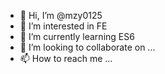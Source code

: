 - 👋 Hi, I’m @mzy0125
- 👀 I’m interested in FE
- 🌱 I’m currently learning ES6
- 💞️ I’m looking to collaborate on ...
- 📫 How to reach me ...

<!---
mzy0125/mzy0125 is a ✨ special ✨ repository because its `README.md` (this file) appears on your GitHub profile.
You can click the Preview link to take a look at your changes.
--->
